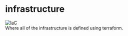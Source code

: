 # infrastructure

[![IaC](https://app.soluble.cloud/api/v1/public/badges/7c154719-df46-49b7-bb8d-f47e782feccc.svg)](https://app.soluble.cloud/repos/details/github.com/coffeeshopmicroservicedemo/infrastructure)  
Where all of the infrastructure is defined using terraform.
